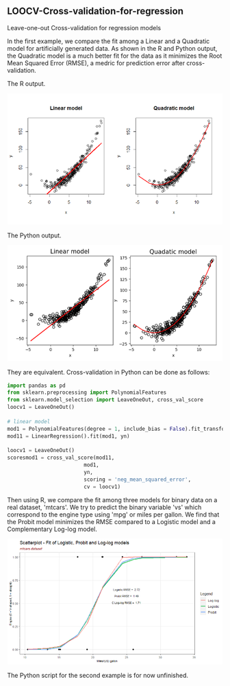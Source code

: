 ## LOOCV-Cross-validation-for-regression
Leave-one-out Cross-validation for regression models

In the first example, we compare the fit among a Linear and a Quadratic model for artificially generated data. As shown in the R and Python output, the Quadratic model is 
a much better fit for the data as it minimizes the Root Mean Squared Error (RMSE), a medric for prediction error after cross-validation. 

The R output.

![plot1P](/assets/plot1R.png)

The Python output.

![plot1P](/assets/plot1P.png)

They are equivalent. Cross-validation in Python can be done as follows:

```python
import pandas as pd
from sklearn.preprocessing import PolynomialFeatures
from sklearn.model_selection import LeaveOneOut, cross_val_score
loocv1 = LeaveOneOut()

# linear model
mod1 = PolynomialFeatures(degree = 1, include_bias = False).fit_transform(xn)
mod11 = LinearRegression().fit(mod1, yn)

loocv1 = LeaveOneOut()
scoresmod1 = cross_val_score(mod11, 
                         mod1,
                         yn, 
                         scoring = 'neg_mean_squared_error',
                         cv = loocv1)
```

Then using R, we compare the fit among three models for binary data on a real dataset, 'mtcars'. We try to predict the binary variable 'vs' which 
correspond to the engine type using 'mpg' or miles per gallon. We find that the Probit model minimizes the RMSE compared to a Logistic model and a Complementary
Log-log model.

![Rplot2](/assets/Rplot2.png)

The Python script for the second example is for now unfinished.
